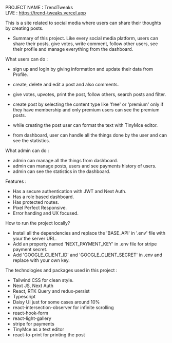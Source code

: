 
PROJECT NAME : TrendTweaks <br>
LIVE  : https://trend-tweaks.vercel.app

This is a site related to social media where users can share their thoughts by creating posts.

- Summary of this project.
Like every social media platform, users can share their posts, give votes, write comment, follow other users, see their profile and manage everything from the dashboard.


What users can do : 
-  sign up and login by giving information and update their data from Profile.
-  create, delete and edit a post and also comments.
-  give votes, upvotes, print the post, follow others, search posts and filter.
-  create post by selecting the content type like 'free' or 'premium' only if they have membership and only premium users can see the premium posts.

- while creating the post user can format the text with TinyMce editor.
- from dashboard, user can handle all the things done by the user and can see the statistics.


What admin can do : 
-  admin can manage all the things from dashboard.
-  admin can manage posts, users and see payments history of users.
-  admin can see the statistics in the dashboard.


Features : 
- Has a secure authentication with JWT and Next Auth.
- Has a role based dashboard.
- Has protected routes.
- Pixel Perfect Responsive.
- Error handing and UX focused.


How to run the project locally?

- Install all the dependencies and replace the 'BASE_API' in '.env' file with your the server URL.
- Add an property named 'NEXT_PAYMENT_KEY' in .env file for stripe payment secret. 
- Add 'GOOGLE_CLIENT_ID' and 'GOOGLE_CLIENT_SECRET' in .env and replace with your own key.

The technologies and packages used in this project :  

- Tailwind CSS for clean style.
- Next JS, Next Auth
- React, RTK Query and redux-persist
- Typescript
- Daisy UI just for some cases around 10%
- react-intersection-observer for infinite scrolling
- react-hook-form
- react-light-gallery
- stripe for payments
- TinyMce as a text editor
- react-to-print for printing the post
